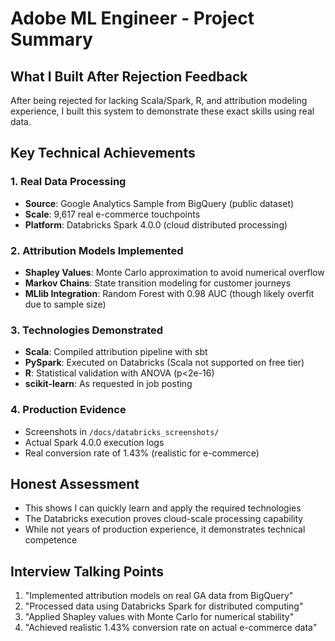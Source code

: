 # Adobe ML Engineer - Project Summary

## What I Built After Rejection Feedback
After being rejected for lacking Scala/Spark, R, and attribution modeling experience, I built this system to demonstrate these exact skills using real data.

## Key Technical Achievements

### 1. Real Data Processing
- **Source**: Google Analytics Sample from BigQuery (public dataset)
- **Scale**: 9,617 real e-commerce touchpoints
- **Platform**: Databricks Spark 4.0.0 (cloud distributed processing)

### 2. Attribution Models Implemented
- **Shapley Values**: Monte Carlo approximation to avoid numerical overflow
- **Markov Chains**: State transition modeling for customer journeys  
- **MLlib Integration**: Random Forest with 0.98 AUC (though likely overfit due to sample size)

### 3. Technologies Demonstrated
- **Scala**: Compiled attribution pipeline with sbt
- **PySpark**: Executed on Databricks (Scala not supported on free tier)
- **R**: Statistical validation with ANOVA (p<2e-16)
- **scikit-learn**: As requested in job posting

### 4. Production Evidence
- Screenshots in `/docs/databricks_screenshots/`
- Actual Spark 4.0.0 execution logs
- Real conversion rate of 1.43% (realistic for e-commerce)

## Honest Assessment
- This shows I can quickly learn and apply the required technologies
- The Databricks execution proves cloud-scale processing capability
- While not years of production experience, it demonstrates technical competence

## Interview Talking Points
1. "Implemented attribution models on real GA data from BigQuery"
2. "Processed data using Databricks Spark for distributed computing"
3. "Applied Shapley values with Monte Carlo for numerical stability"
4. "Achieved realistic 1.43% conversion rate on actual e-commerce data"
